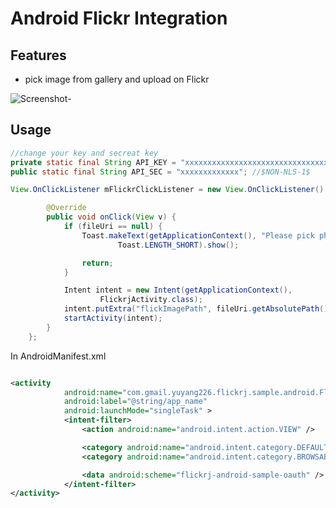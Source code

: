 # Android Flickr Integration

## Features
 * pick image from gallery and upload on Flickr

![Screenshot](https://raw.github.com/luminousman/Flickr/master/1.png)-

 
## Usage

``` java
//change your key and secreat key
private static final String API_KEY = "xxxxxxxxxxxxxxxxxxxxxxxxxxxxxxxxxx"; //$NON-NLS-1$
public static final String API_SEC = "xxxxxxxxxxxxx"; //$NON-NLS-1$

View.OnClickListener mFlickrClickListener = new View.OnClickListener() {

		@Override
		public void onClick(View v) {
			if (fileUri == null) {
				Toast.makeText(getApplicationContext(), "Please pick photo",
						Toast.LENGTH_SHORT).show();

				return;
			}

			Intent intent = new Intent(getApplicationContext(),
					FlickrjActivity.class);
			intent.putExtra("flickImagePath", fileUri.getAbsolutePath());
			startActivity(intent);
		}
	};
```

In AndroidManifest.xml

``` xml

<activity
            android:name="com.gmail.yuyang226.flickrj.sample.android.FlickrjActivity"
            android:label="@string/app_name"
            android:launchMode="singleTask" >
            <intent-filter>
                <action android:name="android.intent.action.VIEW" />

                <category android:name="android.intent.category.DEFAULT" />
                <category android:name="android.intent.category.BROWSABLE" />

                <data android:scheme="flickrj-android-sample-oauth" />
            </intent-filter>
</activity>
```

